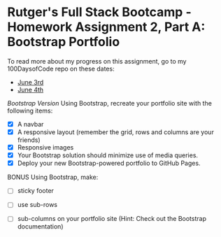 # Rutger's Full Stack Bootcamp - Homework Assignment 2, Part A: Bootstrap Portfolio

To read more about my progress on this assignment, go to my 100DaysofCode repo on these dates:
- [June 3rd](https://github.com/jamiekaren/100-days-of-code-R1/blob/master/logjune.md#day-2-june-03-2019)
- [June 4th](https://github.com/jamiekaren/100-days-of-code-R1/blob/master/logjune.md#day-2-june-04-2019)

*Bootstrap Version*
Using Bootstrap, recreate your portfolio site with the following items: 
- [X] A navbar
- [X] A responsive layout (remember the grid, rows and columns are your friends)
- [X] Responsive images
- [X] Your Bootstrap solution should minimize use of media queries.
- [X] Deploy your new Bootstrap-powered portfolio to GitHub Pages.

BONUS Using Bootstrap, make:
- [ ] sticky footer
- [ ] use sub-rows
- [ ] sub-columns on your portfolio site (Hint: Check out the Bootstrap documentation)
 

